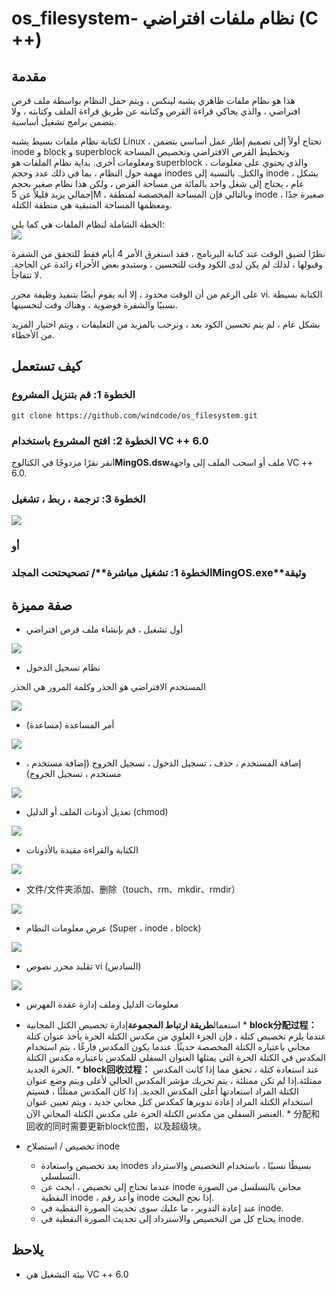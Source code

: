 # os_filesystem- نظام ملفات افتراضي (C ++)

## مقدمة

هذا هو نظام ملفات ظاهري يشبه لينكس ، ويتم حمل النظام بواسطة ملف قرص افتراضي ، والذي يحاكي قراءة القرص وكتابته عن طريق قراءة الملف وكتابته ، ولا يتضمن برامج تشغيل أساسية.

لكتابة نظام ملفات بسيط يشبه Linux ، تحتاج أولاً إلى تصميم إطار عمل أساسي يتضمن inode و block و superblock وتخطيط القرص الافتراضي وتخصيص المساحة ومعلومات أخرى. بداية نظام الملفات هو superblock ، والذي يحتوي على معلومات مهمة حول النظام ، بما في ذلك عدد وحجم inodes والكتل. بالنسبة إلى inode ، بشكل عام ، يحتاج إلى شغل واحد بالمائة من مساحة القرص ، ولكن هذا نظام صغير بحجم إجمالي يزيد قليلاً عن 5M ، وبالتالي فإن المساحة المخصصة لمنطقة inode صغيرة جدًا ، ومعظمها المساحة المتبقية هي منطقة الكتلة.

الخطة الشاملة لنظام الملفات هي كما يلي:  
![](./screenshots/00.png)

نظرًا لضيق الوقت عند كتابة البرنامج ، فقد استغرق الأمر 4 أيام فقط للتحقق من الشفرة وقبولها ، لذلك لم يكن لدى الكود وقت للتحسين ، وستبدو بعض الأجزاء زائدة عن الحاجة. لا تتفاجأ.

على الرغم من أن الوقت محدود ، إلا أنه يقوم أيضًا بتنفيذ وظيفة محرر vi. الكتابة بسيطة نسبيًا والشفرة فوضوية ، وهناك وقت لتحسينها.

بشكل عام ، لم يتم تحسين الكود بعد ، ونرحب بالمزيد من التعليقات ، ويتم اختيار المزيد من الأخطاء.

## كيف تستعمل

### الخطوة 1: قم بتنزيل المشروع

`git clone https://github.com/windcode/os_filesystem.git`

### الخطوة 2: افتح المشروع باستخدام VC ++ 6.0

انقر نقرًا مزدوجًا في الكتالوج**MingOS.dsw**ملف أو اسحب الملف إلى واجهة VC ++ 6.0.

### الخطوة 3: ترجمة ، ربط ، تشغيل

![](./screenshots/0.png)

### أو

### الخطوة 1: تشغيل مباشرة**/ تصحيح**تحت المجلد**MingOS.exe**وثيقة

## صفة مميزة

-   أول تشغيل ، قم بإنشاء ملف قرص افتراضي

![](./screenshots/1.png)

-   نظام تسجيل الدخول

المستخدم الافتراضي هو الجذر وكلمة المرور هي الجذر

![](./screenshots/2.gif)

-   أمر المساعدة (مساعدة)

![](./screenshots/3.gif)

-   إضافة المستخدم ، حذف ، تسجيل الدخول ، تسجيل الخروج (إضافة مستخدم ، مستخدم ، تسجيل الخروج)

![](./screenshots/5.gif)

-   تعديل أذونات الملف أو الدليل (chmod)

![](./screenshots/6.gif)

-   الكتابة والقراءة مقيدة بالأذونات

![](./screenshots/7.gif)

-   文件/文件夹添加、删除（touch、rm、mkdir、rmdir）

![](./screenshots/8.gif)

-   عرض معلومات النظام (Super ، inode ، block)

![](./screenshots/9.gif)

-   تقليد محرر نصوص vi (السادس)

![](./screenshots/4.gif)

-   معلومات الدليل وملف إدارة عقدة الفهرس

-   استعمال**طريقة ارتباط المجموعة**إدارة تخصيص الكتل المجانية
        * **block分配过程：**
    عندما يلزم تخصيص كتلة ، فإن الجزء العلوي من مكدس الكتلة الحرة يأخذ عنوان كتلة مجاني باعتباره الكتلة المخصصة حديثًا.
    عندما يكون المكدس فارغًا ، يتم استخدام المكدس في الكتلة الحرة التي يمثلها العنوان السفلي للمكدس باعتباره مكدس الكتلة الحرة الجديد.
        * **block回收过程：**
    عند استعادة كتلة ، تحقق مما إذا كانت المكدس ممتلئة.إذا لم تكن ممتلئة ، يتم تحريك مؤشر المكدس الحالي لأعلى ويتم وضع عنوان الكتلة المراد استعادتها أعلى المكدس الجديد.
    إذا كان المكدس ممتلئًا ، فسيتم استخدام الكتلة المراد إعادة تدويرها كمكدس كتل مجاني جديد ، ويتم تعيين عنوان العنصر السفلي من مكدس الكتلة الحرة على مكدس الكتلة المجاني الآن.
        * 分配和回收的同时需要更新block位图，以及超级块。

-   تخصيص / استصلاح inode
    -   يعد تخصيص واستعادة inodes بسيطًا نسبيًا ، باستخدام التخصيص والاسترداد التسلسلي.
    -   عندما تحتاج إلى تخصيص ، ابحث عن inode مجاني بالتسلسل من الصورة النقطية inode ، وأعد رقم inode إذا نجح البحث.
    -   عند إعادة التدوير ، ما عليك سوى تحديث الصورة النقطية في inode.
    -   يحتاج كل من التخصيص والاسترداد إلى تحديث الصورة النقطية في inode.

## يلاحظ

-   بيئة التشغيل هي VC ++ 6.0
